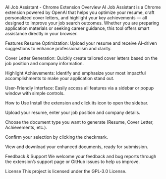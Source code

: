 AI Job Assistant - Chrome Extension
Overview
AI Job Assistant is a Chrome extension powered by OpenAI that helps you optimize your resume, craft personalized cover letters, and highlight your key achievements — all designed to improve your job search outcomes. Whether you are preparing application materials or seeking career guidance, this tool offers smart assistance directly in your browser.

Features
Resume Optimization: Upload your resume and receive AI-driven suggestions to enhance professionalism and clarity.

Cover Letter Generation: Quickly create tailored cover letters based on the job position and company information.

Highlight Achievements: Identify and emphasize your most impactful accomplishments to make your application stand out.

User-Friendly Interface: Easily access all features via a sidebar or popup window with simple controls.

How to Use
Install the extension and click its icon to open the sidebar.

Upload your resume, enter your job position and company details.

Choose the document type you want to generate (Resume, Cover Letter, Achievements, etc.).

Confirm your selection by clicking the checkmark.

View and download your enhanced documents, ready for submission.

Feedback & Support
We welcome your feedback and bug reports through the extension’s support page or GitHub issues to help us improve.

License
This project is licensed under the GPL-3.0 License.

